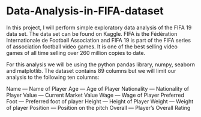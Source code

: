 # Data-Analysis-in-FIFA-dataset
In this project, I will perform simple exploratory data analysis of the FIFA 19 data set. The data set can be found on Kaggle. FIFA is the Fédération Internationale de Football Association and FIFA 19 is part of the FIFA series of association football video games. It is one of the best selling video games of all time selling over 260 million copies to date.

For this analysis we will be using the python pandas library, numpy, seaborn and matplotlib. The dataset contains 89 columns but we will limit our analysis to the following ten columns:

Name — Name of Player
Age — Age of Player
Nationality — Nationality of Player
Value — Current Market Value
Wage — Wage of Player
Preferred Foot — Preferred foot of player
Height — Height of Player
Weight — Weight of player
Position — Position on the pitch
Overall — Player’s Overall Rating
